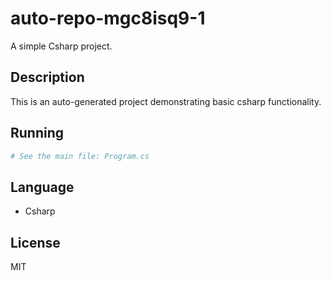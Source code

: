 # auto-repo-mgc8isq9-1

A simple Csharp project.

## Description
This is an auto-generated project demonstrating basic csharp functionality.

## Running
```bash
# See the main file: Program.cs
```

## Language
- Csharp

## License
MIT

